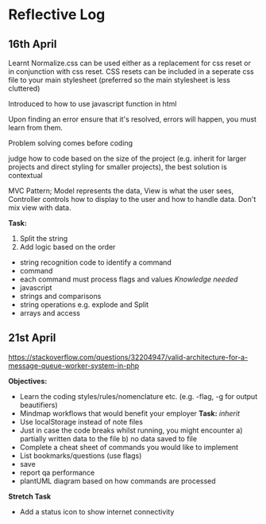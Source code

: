 # Reflective Log
## 16th April
Learnt Normalize.css can be used either as a replacement for css reset or in conjunction with css reset. CSS resets can be included in a seperate css file to your main stylesheet (preferred so the main stylesheet is less cluttered)

Introduced to how to use javascript function in html

Upon finding an error ensure that it's resolved, errors will happen, you must learn from them.

Problem solving comes before coding

judge how to code based on the size of the project (e.g. inherit for larger projects and direct styling for smaller projects), the best solution is contextual

MVC Pattern; Model represents the data, View is what the user sees, Controller controls how to display to the user and how to handle data. Don't mix view with data.

**Task:**
1. Split the string
2. Add logic based on the order
- string recognition code to identify a command
- command
- each command must process flags and values
_Knowledge needed_
- javascript
- strings and comparisons
- string operations e.g. explode and Split
- arrays and access
## 21st April
https://stackoverflow.com/questions/32204947/valid-architecture-for-a-message-queue-worker-system-in-php

**Objectives:**
- Learn the coding styles/rules/nomenclature etc. (e.g. -flag, -g for output beautifiers)
- Mindmap workflows that would benefit your employer
**Task:** *inherit*
- Use localStorage instead of note files
- Just in case the code breaks whilst running, you might encounter
a) partially written data to the file
b) no data saved to file
- Complete a cheat sheet of commands you would like to implement
- List bookmarks/questions (use flags)
- save
- report qa performance
- plantUML diagram based on how commands are processed 


**Stretch Task**
- Add a status icon to show internet connectivity

